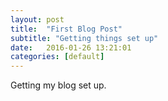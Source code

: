 ```yaml
---
layout: post
title:  "First Blog Post"
subtitle: "Getting things set up"
date:   2016-01-26 13:21:01
categories: [default]
---
```

Getting my blog set up.
